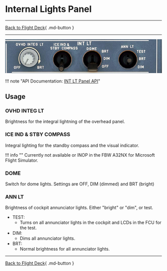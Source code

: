 # Internal Lights Panel

---

[Back to Flight Deck](../index.md){ .md-button }


---

![Internal Lights Panel](../../../assets/a32nx-briefing/overhead-panel/Int-lt-Panel.jpg "Internal Lights Panel")

!!! note "API Documentation: [INT LT Panel API](../../../../../aircraft/a32nx/a32nx-api/a32nx-flightdeck-api.md#interior-lights-panel)"

## Usage

### OVHD INTEG LT

Brightness for the integral lightning of the overhead panel.

### ICE IND & STBY COMPASS

Integral lighting for the standby compass and the visual indicator.

!!! info ""
    Currently not available or INOP in the FBW A32NX for Microsoft Flight Simulator.

### DOME

Switch for dome lights. Settings are OFF, DIM (dimmed) and BRT (bright)

### ANN LT

Brightness of cockpit annunciator lights. Either "bright" or "dim", or test.

- TEST:
    - Turns on all annunciator lights in the cockpit and LCDs in the FCU for the test.
- DIM:
    - Dims all annunciator lights.
- BRT:
    - Normal brightness for all annunciator lights.

---

[Back to Flight Deck](../index.md){ .md-button }

